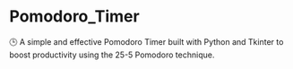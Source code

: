 # Pomodoro_Timer
🕒 A simple and effective Pomodoro Timer built with Python and Tkinter to boost productivity using the 25-5 Pomodoro technique.
